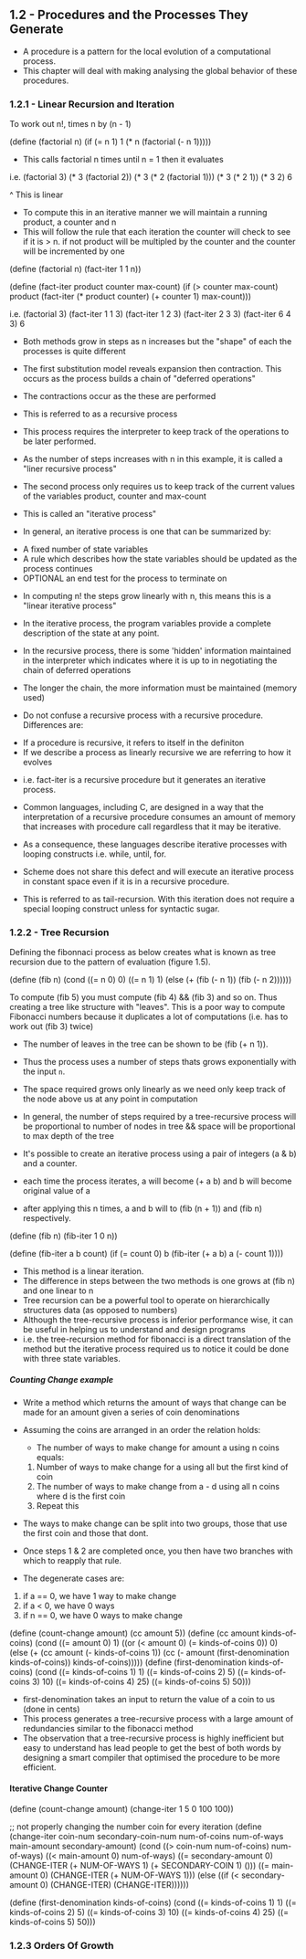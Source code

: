 ## 1.2  - Procedures and the Processes They Generate

* A procedure is a pattern for the local evolution of a computational process.
* This chapter will deal with making analysing the global behavior of these procedures.

### 1.2.1 - Linear Recursion and Iteration

To work out n!, times n by (n - 1)

(define (factorial n)
	(if (= n 1)
	1
	(* n (factorial (- n 1)))))

* This calls factorial n times until n = 1 then it evaluates

i.e.
(factorial 3)
(* 3 (factorial 2))
(* 3 (* 2 (factorial 1)))
(* 3 (* 2 1))
(* 3 2)
6

^ This is linear

* To compute this in an iterative manner we will maintain a running product, a counter and n
* This will follow the rule that each iteration the counter will check to see if it is > n. if not product will be multipled by the counter and the counter will be incremented by one

(define (factorial n)
	(fact-iter 1 1 n))

(define (fact-iter product counter max-count)
	(if (> counter max-count)
	product
	(fact-iter (* product counter)
		   (+ counter 1)
		   	max-count)))

i.e.
(factorial 3)
(fact-iter  1 1 3)
(fact-iter 1 2 3)
(fact-iter 2 3 3)
(fact-iter 6 4 3)
6

* Both methods grow in steps as n increases but the "shape" of each the processes is quite different

* The first substitution model reveals expansion then contraction. This occurs as the process builds a chain of "deferred operations"
* The contractions occur as the these are performed
* This is referred to as a recursive process
* This process requires the interpreter to keep track of the operations to be later performed.
* As the number of steps increases with n in this example, it is called a "liner recursive process"

* The second process only requires us to keep track of the current values of the variables product, counter and max-count
* This is called an "iterative process"
* In general, an iterative process is one that can be summarized by:
- A fixed number of state variables
- A rule which describes how the state variables should be updated as the process continues
- OPTIONAL an end test for the process to terminate on
* In computing n! the steps grow linearly with n, this means this is a "linear iterative process"

* In the iterative process, the program variables provide a complete description of the state at any point.
* In the recursive process, there is some 'hidden' information maintained in the interpreter which indicates where it is up to in negotiating the chain of deferred operations
* The longer the chain, the more information must be maintained (memory used)

* Do not confuse a recursive process with a recursive procedure. Differences are:
- If a procedure is recursive, it refers to itself in the definiton
- If we describe a process as linearly recursive we are referring to how it evolves
* i.e. fact-iter is a recursive procedure but it generates an iterative process.

* Common languages, including C, are designed in a way that the interpretation of a recursive procedure consumes an amount of memory that increases with procedure call regardless that it may be iterative.
* As a consequence, these languages describe iterative processes with looping constructs i.e. while, until, for.
* Scheme does not share this defect and will execute an iterative process in constant space even if it is in a recursive procedure.
* This is referred to as tail-recursion. With this iteration does not require a special looping construct unless for syntactic sugar.

### 1.2.2 - Tree Recursion

Defining the fibonnaci process as below creates what is known as tree recursion due to the pattern of evaluation (figure 1.5).

(define (fib n)
  (cond ((= n 0) 0)
        ((= n 1) 1)
        (else (+ (fib (- n 1))
                 (fib (- n 2))))))

To compute (fib 5) you must compute (fib 4) && (fib 3) and so on. Thus creating a tree like structure with "leaves". 
This is a poor way to compute Fibonacci numbers because it duplicates a lot of computations (i.e. has to work out (fib 3) twice)

* The number of leaves in the tree can be shown to be (fib (+ n 1)). 
* Thus the process uses a number of steps thats grows exponentially with the input `n`.
* The space required grows only linearly as we need only keep track of the node above us at any point in computation
* In general, the number of steps required by a tree-recursive process will be proportional to number of nodes in tree && space will be proportional to max depth of the tree

* It's possible to create an iterative process using a pair of integers (a & b) and a counter.
* each time the process iterates, a will become (+ a b) and b will become original value of a
* after applying this n times, a and b will to (fib (n + 1)) and (fib n) respectively.

(define (fib n)
  (fib-iter 1 0 n))

(define (fib-iter a b count)
  (if (= count 0)
      b
      (fib-iter (+ a b) a (- count 1))))

* This method is a linear iteration.
* The difference in steps between the two methods is one grows at (fib n) and one linear to n
* Tree recursion can be a powerful tool to operate on hierarchically structures data (as opposed to numbers)
* Although the tree-recursive process is inferior performance wise, it can be useful in helping us to understand and design programs
* i.e. the tree-recursion method for fibonacci is a direct translation of the method but the iterative process required us to notice it could be done with three state variables.

##### Counting Change example

* Write a method which returns the amount of ways that change can be made for an amount given a series of coin denominations
* Assuming the coins are arranged in an order the relation holds:
	- The number of ways to make change for amount a using n coins equals:
	1. Number of ways to make change for a using all but the first kind of coin
	2. The number of ways to make change from a - d using all n coins where d is the first coin
	3. Repeat this

* The ways to make change can be split into two groups, those that use the first coin and those that dont.
* Once steps 1 & 2 are completed once, you then have two branches with which to reapply that rule.
* The degenerate cases are:
1. if a == 0, we have 1 way to make change
2. if a < 0, we have 0 ways
3. if n == 0, we have 0 ways to make change
  
(define (count-change amount)
  (cc amount 5))
(define (cc amount kinds-of-coins)
  (cond ((= amount 0) 1)
        ((or (< amount 0) (= kinds-of-coins 0)) 0)
        (else (+ (cc amount
                     (- kinds-of-coins 1))
                 (cc (- amount
                        (first-denomination kinds-of-coins))
                     kinds-of-coins)))))
(define (first-denomination kinds-of-coins)
  (cond ((= kinds-of-coins 1) 1)
        ((= kinds-of-coins 2) 5)
        ((= kinds-of-coins 3) 10)
        ((= kinds-of-coins 4) 25)
        ((= kinds-of-coins 5) 50)))

* first-denomination takes an input to return the value of a coin to us (done in cents)		
* This process generates a tree-recursive process with a large amount of redundancies similar to the fibonacci method
* The observation that a tree-recursive process is highly inefficient but easy to understand has lead people to
	get the best of both words by designing a smart compiler that optimised the procedure to be more efficient.

#### Iterative Change Counter

(define (count-change amount)
	(change-iter 1 5 0 100 100))

;; not properly changing the number coin for every iteration
(define (change-iter coin-num secondary-coin-num num-of-coins num-of-ways main-amount secondary-amount)
	(cond ((> coin-num num-of-coins) num-of-ways)
	      ((< main-amount 0) num-of-ways)
	      ((= secondary-amount 0) (CHANGE-ITER (+ NUM-OF-WAYS 1) (+ SECONDARY-COIN 1) ()))
	      ((= main-amount 0) (CHANGE-ITER (+ NUM-OF-WAYS 1)))
	      (else ((if (< secondary-amount 0)
	                 (CHANGE-ITER)
	                 (CHANGE-ITER))))))
	                
(define (first-denomination kinds-of-coins)
  (cond ((= kinds-of-coins 1) 1)
        ((= kinds-of-coins 2) 5)
        ((= kinds-of-coins 3) 10)
        ((= kinds-of-coins 4) 25)
        ((= kinds-of-coins 5) 50)))

### 1.2.3 Orders Of Growth

